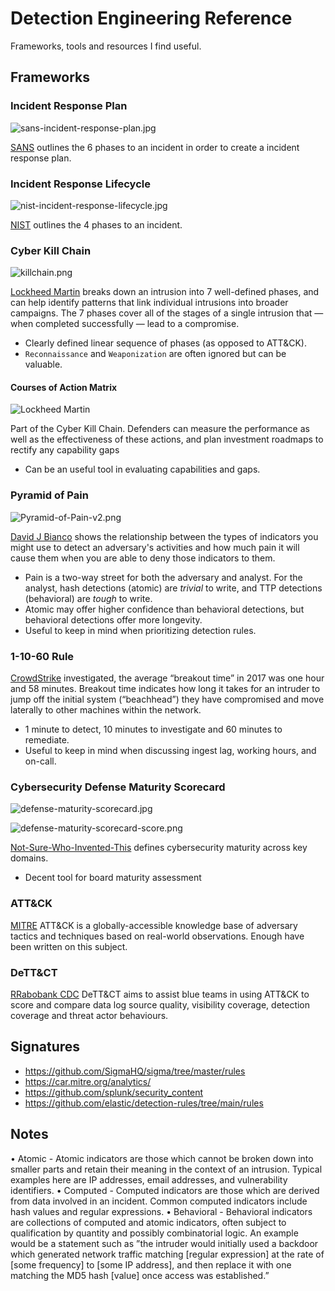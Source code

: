 # Detection Engineering Reference

Frameworks, tools and resources I find useful.

## Frameworks

### Incident Response Plan

![sans-incident-response-plan.jpg](images/sans-incident-response-plan.jpg)

[SANS](docs/sans-incident-handlers-handbook.pd) outlines the 6 phases to an incident in order to create a incident response plan.

### Incident Response Lifecycle

![nist-incident-response-lifecycle.jpg](images/nist-incident-response-lifecycle.jpg)

[NIST](docs/nist-incident-response-lifecycle.pdf) outlines the 4 phases to an incident.

### Cyber Kill Chain

![killchain.png](images/cyberkillchain.png)

[Lockheed Martin](docs/LM-White-Paper-Intel-Driven-Defense.pdf) breaks down an intrusion into 7 well-defined phases, and can help identify patterns that link individual intrusions into broader campaigns. The 7 phases cover all of the stages of a single intrusion that — when completed successfully — lead to a compromise.

* Clearly defined linear sequence of phases (as opposed to ATT&CK).
* `Reconnaissance` and `Weaponization` are often ignored but can be valuable.

#### Courses of Action Matrix

![Lockheed Martin](images/courseofactionmatrix.png)

Part of the Cyber Kill Chain. Defenders can measure the performance as well as the effectiveness of these actions, and plan investment roadmaps to rectify any capability gaps

* Can be an useful tool in evaluating capabilities and gaps.

### Pyramid of Pain

![Pyramid-of-Pain-v2.png](images/Pyramid-of-Pain-v2.png)

[David J Bianco](https://detect-respond.blogspot.com/2013/03/the-pyramid-of-pain.html) shows the relationship between the types of indicators you might use to detect an adversary's activities and how much pain it will cause them when you are able to deny those indicators to them.

* Pain is a two-way street for both the adversary and analyst. For the analyst, hash detections (atomic) are _trivial_ to write, and TTP detections (behavioral) are _tough_ to write.
* Atomic may offer higher confidence than behavioral detections, but behavioral detections offer more longevity.
* Useful to keep in mind when prioritizing detection rules.

### 1-10-60 Rule

[CrowdStrike](https://www.crowdstrike.com/blog/first-ever-adversary-ranking-in-2019-global-threat-report-highlights-the-importance-of-speed/) investigated, the average “breakout time” in 2017 was one hour and 58 minutes. Breakout time indicates how long it takes for an intruder to jump off the initial system (“beachhead”) they have compromised and move laterally to other machines within the network.

* 1 minute to detect, 10 minutes to investigate and 60 minutes to remediate.
* Useful to keep in mind when discussing ingest lag, working hours, and on-call.

### Cybersecurity Defense Maturity Scorecard

![defense-maturity-scorecard.jpg](images/defense-maturity-scorecard.jpg)

![defense-maturity-scorecard-score.png](images/defense-maturity-scorecard-score.png)

[Not-Sure-Who-Invented-This](Scorecard_Cybersecurity-Defense-Maturity-Evaluation.pdf) defines cybersecurity maturity across key domains.

* Decent tool for board maturity assessment

### ATT&CK

[MITRE](https://attack.mitre.org/) ATT&CK is a globally-accessible knowledge base of adversary tactics and techniques based on real-world observations. Enough have been written on this subject.

### DeTT&CT

[RRabobank CDC](https://github.com/rabobank-cdc/DeTTECT) DeTT&CT aims to assist blue teams in using ATT&CK to score and compare data log source quality, visibility coverage, detection coverage and threat actor behaviours.

## Signatures

* https://github.com/SigmaHQ/sigma/tree/master/rules
* https://car.mitre.org/analytics/
* https://github.com/splunk/security_content
* https://github.com/elastic/detection-rules/tree/main/rules

## Notes

• Atomic - Atomic indicators are those which cannot be broken down into smaller parts and retain their meaning in the context of an intrusion. Typical examples here are IP addresses, email addresses, and vulnerability identifiers.
• Computed - Computed indicators are those which are derived from data involved in an incident. Common computed indicators include hash values and regular expressions.
• Behavioral - Behavioral indicators are collections of computed and atomic indicators, often subject to qualification by quantity and possibly combinatorial logic. An example would be a statement such as ”the intruder would initially used a backdoor which generated network traffic matching [regular expression] at the rate of [some frequency] to [some IP address], and then replace it with one matching the MD5 hash [value] once access was established.”
